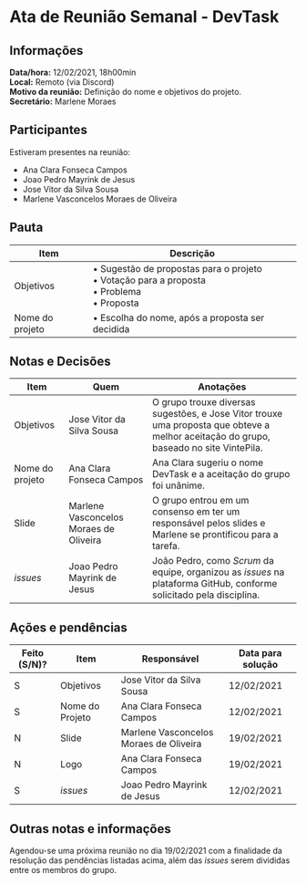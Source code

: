 # Ata de Reunião Semanal - DevTask

## Informações
**Data/hora:** 12/02/2021, 18h00min  
**Local:** Remoto (via Discord)  
**Motivo da reunião:** Definição do nome e objetivos do projeto.  
**Secretário:** Marlene Moraes  

## Participantes
Estiveram presentes na reunião:
- Ana Clara Fonseca Campos
- Joao Pedro Mayrink de Jesus
- Jose Vitor da Silva Sousa
- Marlene Vasconcelos Moraes de Oliveira

## Pauta

Item | Descrição
---- | ----
Objetivos | • Sugestão de propostas para o projeto <br>• Votação para a proposta<br>• Problema<br>• Proposta<br> 
Nome do projeto | • Escolha do nome, após a proposta ser decidida<br> 

## Notas e Decisões
Item | Quem | Anotações 
---- | ---- | ---- 
Objetivos | Jose Vitor da Silva Sousa | O grupo trouxe diversas sugestões, e Jose Vitor trouxe uma proposta que obteve a melhor aceitação do grupo, baseado no site VintePila. 
Nome do projeto | Ana Clara Fonseca Campos | Ana Clara sugeriu o nome DevTask e a aceitação do grupo foi unânime. 
Slide | Marlene Vasconcelos Moraes de Oliveira | O grupo entrou em um consenso em ter um responsável pelos slides e Marlene se prontificou para a tarefa. 
*issues* | Joao Pedro Mayrink de Jesus | João Pedro, como *Scrum* da equipe, organizou as *issues* na plataforma GitHub, conforme solicitado pela disciplina. 


## Ações e pendências
| Feito (S/N)? | Item | Responsável | Data para solução |
| ---- | ---- | ---- | ---- |
| S | Objetivos       | Jose Vitor da Silva Sousa | 12/02/2021 |
| S | Nome do Projeto | Ana Clara Fonseca Campos | 12/02/2021 |
| N | Slide | Marlene Vasconcelos Moraes de Oliveira | 19/02/2021 |
| N | Logo | Ana Clara Fonseca Campos | 19/02/2021 |
| S | *issues* | Joao Pedro Mayrink de Jesus | 12/02/2021 |

## Outras notas e informações
Agendou-se uma próxima reunião no dia 19/02/2021 com a finalidade da resolução das pendências listadas acima, além das *issues* serem divididas entre os membros do grupo.

